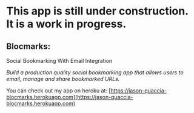 # This app is still under construction.  It is a work in progress.

## **Blocmarks:**
Social Bookmarking With Email Integration

*Build a production quality social bookmarking app that allows users to email, manage and share bookmarked URLs.*

You can check out my app on heroku at: [https://jason-quaccia-blocmarks.herokuapp.com](https://jason-quaccia-blocmarks.herokuapp.com)
